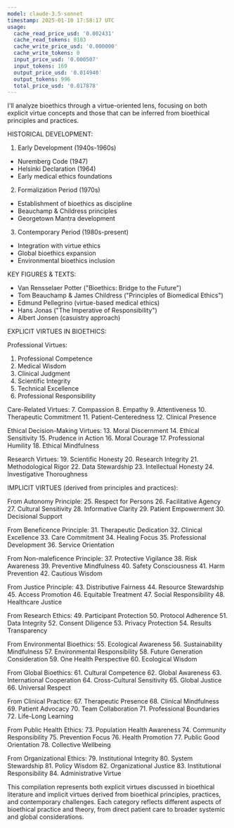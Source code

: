 ```yaml
---
model: claude-3.5-sonnet
timestamp: 2025-01-10 17:58:17 UTC
usage:
  cache_read_price_usd: '0.002431'
  cache_read_tokens: 8103
  cache_write_price_usd: '0.000000'
  cache_write_tokens: 0
  input_price_usd: '0.000507'
  input_tokens: 169
  output_price_usd: '0.014940'
  output_tokens: 996
  total_price_usd: '0.017878'
---
```


I'll analyze bioethics through a virtue-oriented lens, focusing on both explicit virtue concepts and those that can be inferred from bioethical principles and practices.

HISTORICAL DEVELOPMENT:
1. Early Development (1940s-1960s)
- Nuremberg Code (1947)
- Helsinki Declaration (1964)
- Early medical ethics foundations

2. Formalization Period (1970s)
- Establishment of bioethics as discipline
- Beauchamp & Childress principles
- Georgetown Mantra development

3. Contemporary Period (1980s-present)
- Integration with virtue ethics
- Global bioethics expansion
- Environmental bioethics inclusion

KEY FIGURES & TEXTS:
- Van Rensselaer Potter ("Bioethics: Bridge to the Future")
- Tom Beauchamp & James Childress ("Principles of Biomedical Ethics")
- Edmund Pellegrino (virtue-based medical ethics)
- Hans Jonas ("The Imperative of Responsibility")
- Albert Jonsen (casuistry approach)

EXPLICIT VIRTUES IN BIOETHICS:

Professional Virtues:
1. Professional Competence
2. Medical Wisdom
3. Clinical Judgment
4. Scientific Integrity
5. Technical Excellence
6. Professional Responsibility

Care-Related Virtues:
7. Compassion
8. Empathy
9. Attentiveness
10. Therapeutic Commitment
11. Patient-Centeredness
12. Clinical Presence

Ethical Decision-Making Virtues:
13. Moral Discernment
14. Ethical Sensitivity
15. Prudence in Action
16. Moral Courage
17. Professional Humility
18. Ethical Mindfulness

Research Virtues:
19. Scientific Honesty
20. Research Integrity
21. Methodological Rigor
22. Data Stewardship
23. Intellectual Honesty
24. Investigative Thoroughness

IMPLICIT VIRTUES (derived from principles and practices):

From Autonomy Principle:
25. Respect for Persons
26. Facilitative Agency
27. Cultural Sensitivity
28. Informative Clarity
29. Patient Empowerment
30. Decisional Support

From Beneficence Principle:
31. Therapeutic Dedication
32. Clinical Excellence
33. Care Commitment
34. Healing Focus
35. Professional Development
36. Service Orientation

From Non-maleficence Principle:
37. Protective Vigilance
38. Risk Awareness
39. Preventive Mindfulness
40. Safety Consciousness
41. Harm Prevention
42. Cautious Wisdom

From Justice Principle:
43. Distributive Fairness
44. Resource Stewardship
45. Access Promotion
46. Equitable Treatment
47. Social Responsibility
48. Healthcare Justice

From Research Ethics:
49. Participant Protection
50. Protocol Adherence
51. Data Integrity
52. Consent Diligence
53. Privacy Protection
54. Results Transparency

From Environmental Bioethics:
55. Ecological Awareness
56. Sustainability Mindfulness
57. Environmental Responsibility
58. Future Generation Consideration
59. One Health Perspective
60. Ecological Wisdom

From Global Bioethics:
61. Cultural Competence
62. Global Awareness
63. International Cooperation
64. Cross-Cultural Sensitivity
65. Global Justice
66. Universal Respect

From Clinical Practice:
67. Therapeutic Presence
68. Clinical Mindfulness
69. Patient Advocacy
70. Team Collaboration
71. Professional Boundaries
72. Life-Long Learning

From Public Health Ethics:
73. Population Health Awareness
74. Community Responsibility
75. Prevention Focus
76. Health Promotion
77. Public Good Orientation
78. Collective Wellbeing

From Organizational Ethics:
79. Institutional Integrity
80. System Stewardship
81. Policy Wisdom
82. Organizational Justice
83. Institutional Responsibility
84. Administrative Virtue

This compilation represents both explicit virtues discussed in bioethical literature and implicit virtues derived from bioethical principles, practices, and contemporary challenges. Each category reflects different aspects of bioethical practice and theory, from direct patient care to broader systemic and global considerations.